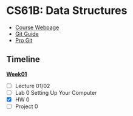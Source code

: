 # CS61B: Data Structures
 - [Course Webpage](https://fa22.datastructur.es/)
 - [Git Guide](https://fa22.datastructur.es/materials/guides/git/)
 - [Pro Git](https://git-scm.com/book/en/v2)

## Timeline
**[Week01](https://github.com/sscheng25/CS61B/tree/master/week01)**
 - [ ] Lecture 01/02
 - [ ] Lab 0 Setting Up Your Computer 
 - [x] HW 0
 - [ ] Project 0